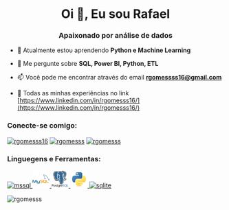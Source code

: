 <h1 align="center">Oi 👋, Eu sou Rafael</h1>
<h3 align="center">Apaixonado por análise de dados</h3>

- 🌱 Atualmente estou aprendendo **Python e Machine Learning**

- 💬 Me pergunte sobre **SQL, Power BI, Python, ETL**

- 📫 Você pode me encontrar através do email **rgomessss16@gmail.com**

- 📄 Todas as minhas experiências no link [https://www.linkedin.com/in/rgomesss16/](https://www.linkedin.com/in/rgomesss16/)

<h3 align="left">Conecte-se comigo:</h3>
<p align="left">
<a href="https://linkedin.com/in/rgomesss16" target="blank"><img align="center" src="https://raw.githubusercontent.com/rahuldkjain/github-profile-readme-generator/master/src/images/icons/Social/linked-in-alt.svg" alt="rgomesss16" height="30" width="40" /></a>
<a href="https://kaggle.com/rgomesss" target="blank"><img align="center" src="https://raw.githubusercontent.com/rahuldkjain/github-profile-readme-generator/master/src/images/icons/Social/kaggle.svg" alt="rgomesss" height="30" width="40" /></a>
<a href="https://instagram.com/rgomesss" target="blank"><img align="center" src="https://raw.githubusercontent.com/rahuldkjain/github-profile-readme-generator/master/src/images/icons/Social/instagram.svg" alt="rgomesss" height="30" width="40" /></a>
</p>

<h3 align="left">Linguegens e Ferramentas:</h3>
<p align="left"> <a href="https://www.microsoft.com/en-us/sql-server" target="_blank" rel="noreferrer"> <img src="https://www.svgrepo.com/show/303229/microsoft-sql-server-logo.svg" alt="mssql" width="40" height="40"/> </a> <a href="https://www.mysql.com/" target="_blank" rel="noreferrer"> <img src="https://raw.githubusercontent.com/devicons/devicon/master/icons/mysql/mysql-original-wordmark.svg" alt="mysql" width="40" height="40"/> </a> <a href="https://www.postgresql.org" target="_blank" rel="noreferrer"> <img src="https://raw.githubusercontent.com/devicons/devicon/master/icons/postgresql/postgresql-original-wordmark.svg" alt="postgresql" width="40" height="40"/> </a> <a href="https://www.python.org" target="_blank" rel="noreferrer"> <img src="https://raw.githubusercontent.com/devicons/devicon/master/icons/python/python-original.svg" alt="python" width="40" height="40"/> </a> <a href="https://www.sqlite.org/" target="_blank" rel="noreferrer"> <img src="https://www.vectorlogo.zone/logos/sqlite/sqlite-icon.svg" alt="sqlite" width="40" height="40"/> </a> </p>

<p><img align="center" src="https://github-readme-stats.vercel.app/api/top-langs?username=rgomesss&show_icons=true&locale=en&layout=compact" alt="rgomesss" /></p>

